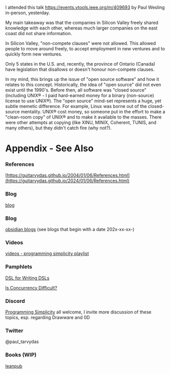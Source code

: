 I attended this talk https://events.vtools.ieee.org/m/409693 by Paul Wesling in-person, yesterday.

My main takeaway was that the companies in Silicon Valley freely shared knowledge with each other, whereas much larger companies on the east coast did not share information.

In Silicon Valley, "non-compete clauses" were not allowed.  This allowed people to move around freely, to accept employment in new ventures and to quickly form new ventures.

Only 5 states in the U.S. and, recently, the province of Ontario (Canada) have legislation that disallows or doesn't honour non-compete clauses.

In my mind, this brings up the issue of "open source software" and how it relates to this concept. Historically, the idea of "open source" did not even exist until the 1990's. Before then, all software was "closed source" (including UNIX® -  I paid hard-earned money for a binary (non-source) license to use UNIX®). The "open source" mind-set represents a huge, yet subtle memetic difference. For example, Linux was borne out of the closed-source mentality. UNIX® cost money, so someone put in the effort to make a "clean-room copy" of UNIX® and to make it available to the masses. There were other attempts at copying (like XINU, MINIX, Coherent, TUNIS, and many others), but they didn't catch fire (why not?).
# Appendix - See Also

### References

[https://guitarvydas.github.io/2004/01/06/References.html](https://guitarvydas.github.io/2024/01/06/References.html)

### Blog
[blog](https://guitarvydas.github.io/)

### Blog
[obsidian blogs](https://publish.obsidian.md/programmingsimplicity) (see blogs that begin with a date 202x-xx-xx-)
### Videos
[videos - programming simplicity playlist](https://www.youtube.com/@programmingsimplicity2980)
### Pamphlets
[DSL for Writing DSLs](https://tarvydas.gumroad.com/l/hiypq?_gl=1*1bdn1r0*_ga*NTI5MDkzNTI0LjE3MTAzNTQzNjU.*_ga_6LJN6D94N6*MTcxMTQ4ODE0Mi43LjAuMTcxMTQ4ODE0Mi4wLjAuMA..)

[Is Concurrency Difficult?](https://tarvydas.gumroad.com/l/dvtej?_gl=1*o7hy6z*_ga*MjA0NzUyMDY1Mi4xNzA3NDc3MDIx*_ga_6LJN6D94N6*MTcwNzQ3NzAyMC4xLjEuMTcwNzQ3NzI5Ni4wLjAuMA..)
### Discord
[Programming Simplicity](https://discord.gg/Jjx62ypR) all welcome, I invite more discussion of these topics, esp. regarding Drawware and 0D
### Twitter
@paul_tarvydas
### Books (WIP)
[leanpub](https://leanpub.com/u/paul-tarvydas)

<script src="https://utteranc.es/client.js" 
        repo="guitarvydas/guitarvydas.github.io" 
        issue-term="pathname" 
        theme="github-light" 
        crossorigin="anonymous" 
        async> 
</script> 
